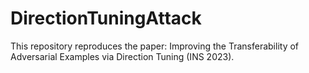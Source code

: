 # DirectionTuningAttack
This repository reproduces the paper: Improving the Transferability of Adversarial Examples via Direction Tuning (INS 2023).
